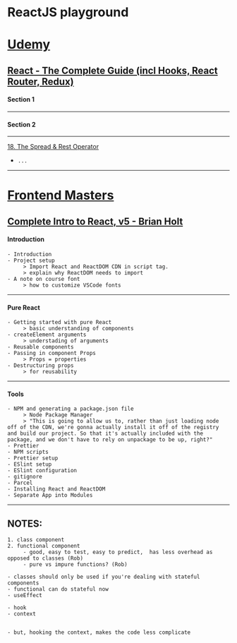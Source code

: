 # ReactJS playground

# [Udemy](https://www.udemy.com/)

## [React - The Complete Guide (incl Hooks, React Router, Redux)](https://www.udemy.com/course/react-the-complete-guide-incl-redux/)

#### Section 1

---

#### Section 2

---

[18. The Spread & Rest Operator](https://www.udemy.com/course/react-the-complete-guide-incl-redux/learn/lecture/8211796#overview)

- `...`

---

# [Frontend Masters](https://frontendmasters.com/)

## [Complete Intro to React, v5 - Brian Holt](https://frontendmasters.com/courses/complete-react-v5/)

#### Introduction

```
- Introduction
- Project setup
     > Import React and ReactDOM CDN in script tag.
     > explain why ReactDOM needs to import
- A note on course font
     > how to customize VSCode fonts
```

---

#### Pure React

```
- Getting started with pure React
     > basic understanding of components
- createElement arguments
     > understading of arguments
- Reusable components
- Passing in component Props
     > Props = properties
- Destructuring props
     > for reusability
```

---

#### Tools

```
- NPM and generating a package.json file
     > Node Package Manager
     > "This is going to allow us to, rather than just loading node off of the CDN, we're gonna actually install it off of the registry and build our project. So that it's actually included with the package, and we don't have to rely on unpackage to be up, right?"
- Prettier
- NPM scripts
- Prettier setup
- ESlint setup
- ESlint configuration
- gitignore
- Parcel
- Installing React and ReactDOM
- Separate App into Modules
```

---

## NOTES:

```
1. class component
2. functional component
     - good, easy to test, easy to predict,  has less overhead as opposed to classes (Rob)
     - pure vs impure functions? (Rob)

- classes should only be used if you're dealing with stateful components
- functional can do stateful now
- useEffect

- hook
- context


- but, hooking the context, makes the code less complicate
```
